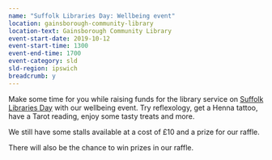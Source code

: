 ```yaml
---
name: "Suffolk Libraries Day: Wellbeing event"
location: gainsborough-community-library
location-text: Gainsborough Community Library
event-start-date: 2019-10-12
event-start-time: 1300
event-end-time: 1700
event-category: sld
sld-region: ipswich
breadcrumb: y
---
```


Make some time for you while raising funds for the library service on [Suffolk Libraries Day](/suffolk-libraries-day/) with our wellbeing event. Try reflexology, get a Henna tattoo, have a Tarot reading, enjoy some tasty treats and more.

We still have some stalls available at a cost of £10 and a prize for our raffle.

There will also be the chance to win prizes in our raffle.
